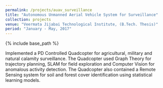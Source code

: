 ```yaml
---
permalink: /projects/auav_surveillance
title: "Autonomous Unmanned Aerial Vehicle System for Surveillance"
collection: projects
venue: "Veermata Jijabai Technological Institute, (B.Tech. Thesis)"
period: "January - May, 2017"
---
```


{% include base_path %}

Implemented a PD Controlled Quadcopter for agricultural, military and natural calamity surveillance. The Quadcopter used
Graph Theory for trajectory planning, SLAM for field exploration and Computer Vision for anomalous activity detection. The
Quadcopter also contained a Remote Sensing system for soil and forest cover identification using statistical learning models.
